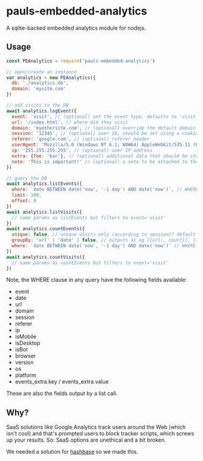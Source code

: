 # pauls-embedded-analytics

A sqlite-backed embedded analytics module for nodejs.

## Usage

```js
const PEAnalytics = require('pauls-embedded-analytics')

// open/create an instance
var analytics = new PEAnalytics({
  db: './analytics.db',
  domain: 'mysite.com'
})

// add visits to the DB
await analytics.logEvent({
  event: 'visit', // (optional) set the event type, defaults to 'visit'
  url: '/index.html', // where did they visit
  domain: 'myothersite.com', // (optional) override the default domain
  session: '12345', // (optional) user ID, should be set using a cookie or similar
  referer: 'google.com', // (optional) referer header
  userAgent: 'Mozilla/5.0 (Windows NT 6.1; WOW64) AppleWebKit/535.11 (KHTML, like Gecko) Chrome/17.0.963.79..', // (optional) user agent, lets us parse the browser, os, etc
  ip: '255.255.255.255', // (optional) user IP address
  extra: {foo: 'bar'}, // (optional) additional data that should be stored
  note: 'This is important!' // (optional) a note to be attached to the event
})

// query the DB
await analytics.listEvents({
  where: `date BETWEEN date('now', '-1 day') AND date('now')`, // WHERE clause
  limit: 100,
  offset: 0
})
await analytics.listVisits({
  // same params as listEvents but filters to event='visit'
})
await analytics.countEvents({
  unique: false, // unique visits only (according to session)? default false
  groupBy: 'url' | 'date' | false, // outputs as eg [{url:, count}], [{date:, count:}], or just a number
  where: `date BETWEEN date('now', '-1 day') AND date('now')` // WHERE clause
})
await analytics.countVisits({
  // same params as countEvents but filters to event='visit'
})
```

Note, the WHERE clause in any query have the following fields available:

 - event
 - date
 - url
 - domain
 - session
 - referer
 - ip
 - isMobile
 - isDesktop
 - isBot
 - browser
 - version
 - os
 - platform
 - events_extra.key / events_extra.value

These are also the fields output by a list call.

## Why?

SaaS solutions like Google Analytics track users around the Web (which isn't cool) and that's prompted users to block tracker scripts, which screws up your results. So: SaaS options are unethical and a bit broken.

We needed a solution for [hashbase](https://hashbase.io) so we made this.